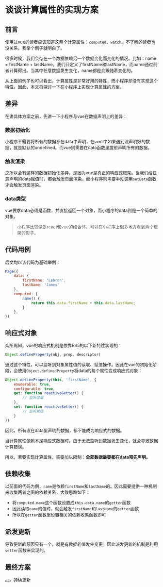 # 谈谈计算属性的实现方案

## 前言

使用过vue的读者应该知道这两个计算属性：`computed`、`watch`。不了解的读者也没关系，我举个例子就明白了。

很多时候，我们会存在一个数据依赖另一个数据变化而变化的情况。比如：name = firstName + lastName。我们只定义了firstName和lastName，而name通过前者计算得出。当其中任意数据发生变化，name都是会跟随着变化的。

从上面的例子也可以看出，计算属性是非常好用的特性，而小程序却没有实现这个特性。因此，本文将探讨一下在小程序上实现计算属性的方案。

## 差异

在讲具体方案之前，先讲一下小程序与vue在数据声明上的差异：

### 数据初始化

小程序不需要将所有的数据都在data中声明，在`wxml`中如果遇到没声明好的数据，就是默认的undefined。而vue则需要在data函数里提前声明所有的数据。

### 触发渲染

之所以会有这样的数据初始化差异，是因为vue是真正的响应式框架。当我们给任意声明的data赋值时，都会触发页面渲染。而小程序则需要手动调用`setData`函数才会触发页面渲染。

### data类型

vue要求data必须是函数，并直接返回一个对象，而小程序的data则是一个简单的对象。

> 小程序比较像是react和vue的结合体，可以在小程序上很多地方看到两个框架的影子。

## 代码用例

后文均以该代码为基础举例：

```js
Page({
    data: {
        firstName: 'Lebron',
        lastName: 'James'
    },
    computed: {
        name() {
            return this.data.firstName + this.data.lastName;
        }
    },
})
```

## 响应式对象

众所周知，vue的响应式机制是依靠ES5的以下新特性实现的：

```js
Object.defineProperty(obj, prop, descriptor)
```

通过这个特性，可以监听到对象属性值的读取、赋值操作。因此在vue的初始化阶段，会使用`Object.definedProperty`将data的每个属性变成响应式对象：

```js
Object.defineProperty(this, 'firstName', {
    enumerable: true,
    configurable: true,
    get: function reactiveGetter() {
        // 监听读取
    },
    set: function reactiveSetter() {
        // 监听赋值
    }
})
```

因此，所有没在data里声明的数据，都不能成为响应式的数据。

当计算属性依赖不是响应式数据时，由于无法监听到数据发生变化，就会导致数据计算错误。

所以，若要实现计算属性，需要加以限制：**全部数据最要都在data预先声明。**

## 依赖收集

以前面的代码为例，`name`是依赖`firstName`和`lastName`的。因此需要提供一种机制来收集两者之间的依赖关系，大致思路如下：
- 将`computed.name`这个函数设置成`this.data.name`的`getter`函数
- 因此读取`name`的值时，就会触发`firstName`和`lastName`的`getter`函数
- 所以在`getter`函数里设置相关的依赖收集函数即可

## 派发更新

导致更新的原因只有一个，就是有数据的值发生变更。因此派发更新的机制是利用`setter`函数来实现的。

## 最终方案

。。。持续更新